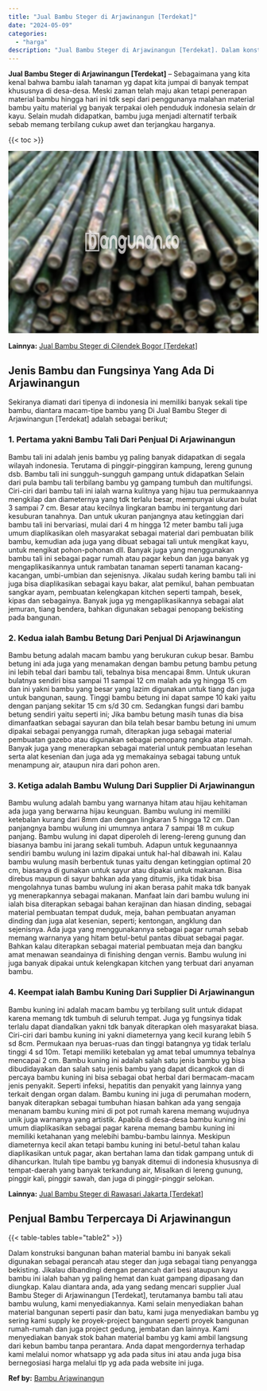```yaml
---
title: "Jual Bambu Steger di Arjawinangun [Terdekat]"
date: "2024-05-09"
categories: 
  - "harga"
description: "Jual Bambu Steger di Arjawinangun [Terdekat]. Dalam konstruksi bangunan bahan material bambu ini banyak sekali digunakan sebagai perancah atau steger dan jug..."
---
```


**Jual Bambu Steger di Arjawinangun \[Terdekat\]** – Sebagaimana yang kita kenal bahwa bambu ialah tanaman yg dapat kita jumpai di banyak tempat khususnya di desa-desa. Meski zaman telah maju akan tetapi penerapan material bambu hingga hari ini tdk sepi dari penggunanya malahan material bambu yaitu material yg banyak terpakai oleh penduduk indonesia selain dr kayu. Selain mudah didapatkan, bambu juga menjadi alternatif terbaik sebab memang terbilang cukup awet dan terjangkau harganya.

{{< toc >}}

![Jual Bambu Steger di Arjawinangun [Terdekat]](/images/jual-bambu-tali-01.png)

**Lainnya:** [Jual Bambu Steger di Cilendek Bogor \[Terdekat\]](https://bambu.bangunan.co/jual-bambu-steger-di-cilendek-bogor-terdekat/)

## Jenis Bambu dan Fungsinya Yang Ada Di Arjawinangun

Sekiranya diamati dari tipenya di indonesia ini memiliki banyak sekali tipe bambu, diantara macam-tipe bambu yang Di Jual Bambu Steger di Arjawinangun \[Terdekat\] adalah sebagai berikut;

### 1\. Pertama yakni Bambu Tali Dari Penjual Di Arjawinangun

Bambu tali ini adalah jenis bambu yg paling banyak didapatkan di segala wilayah indonesia. Terutama di pinggir-pinggiran kampung, lereng gunung dsb. Bambu tali ini sungguh-sungguh gampang untuk didapatkan Selain dari pula bambu tali terbilang bambu yg gampang tumbuh dan multifungsi. Ciri-ciri dari bambu tali ini ialah warna kulitnya yang hijau tua permukaannya mengkilap dan diameternya yang tdk terlalu besar, mempunyai ukuran bulat 3 sampai 7 cm. Besar atau kecilnya lingkaran bambu ini tergantung dari kesuburan tanahnya. Dan untuk ukuran panjangnya atau ketinggian dari bambu tali ini bervariasi, mulai dari 4 m hingga 12 meter bambu tali juga umum diaplikasikan oleh masyarakat sebagai material dari pembuatan bilik bambu, kemudian ada juga yang dibuat sebagai tali untuk mengikat kayu, untuk mengikat pohon-pohonan dll. Banyak juga yang menggunakan bambu tali ini sebagai pagar rumah atau pagar kebun dan juga banyak yg mengaplikasikannya untuk rambatan tanaman seperti tanaman kacang-kacangan, umbi-umbian dan sejenisnya. Jikalau sudah kering bambu tali ini juga bisa diaplikasikan sebagai kayu bakar, alat pemikul, bahan pembuatan sangkar ayam, pembuatan kelengkapan kitchen seperti tampah, besek, kipas dan sebagainya. Banyak juga yg mengaplikasikannya sebagai alat jemuran, tiang bendera, bahkan digunakan sebagai penopang bekisting pada bangunan.

### 2\. Kedua ialah Bambu Betung Dari Penjual Di Arjawinangun

Bambu betung adalah macam bambu yang berukuran cukup besar. Bambu betung ini ada juga yang menamakan dengan bambu petung bambu petung ini lebih tebal dari bambu tali, tebalnya bisa mencapai 8mm. Untuk ukuran bulatnya sendiri bisa sampai 11 sampai 12 cm malah ada yg hingga 15 cm dan ini yakni bambu yang besar yang lazim digunakan untuk tiang dan juga untuk bangunan, saung. Tinggi bambu betung ini dapat sampe 10 kaki yaitu dengan panjang sekitar 15 cm s/d 30 cm. Sedangkan fungsi dari bambu betung sendiri yaitu seperti ini; Jika bambu betung masih tunas dia bisa dimanfaatkan sebagai sayuran dan bila telah besar bambu betung ini umum dipakai sebagai penyangga rumah, diterapkan juga sebagai material pembuatan gazebo atau digunakan sebagai penopang rangka atap rumah. Banyak juga yang menerapkan sebagai material untuk pembuatan lesehan serta alat kesenian dan juga ada yg memakainya sebagai tabung untuk menampung air, ataupun nira dari pohon aren.

### 3\. Ketiga adalah Bambu Wulung Dari Supplier Di Arjawinangun

Bambu wulung adalah bambu yang warnanya hitam atau hijau kehitaman ada juga yang berwarna hijau keunguan. Bambu wulung ini memiliki ketebalan kurang dari 8mm dan dengan lingkaran 5 hingga 12 cm. Dan panjangnya bambu wulung ini umumnya antara 7 sampai 18 m cukup panjang. Bambu wulung ini dapat diperoleh di lereng-lereng gunung dan biasanya bambu ini jarang sekali tumbuh. Adapun untuk kegunaannya sendiri bambu wulung ini lazim dipakai untuk hal-hal dibawah ini. Kalau bambu wulung masih berbentuk tunas yaitu dengan ketinggian optimal 20 cm, biasanya di gunakan untuk sayur atau dipakai untuk makanan. Bisa direbus maupun di sayur bahkan ada yang ditumis, jika tidak bisa mengolahnya tunas bambu wulung ini akan berasa pahit maka tdk banyak yg menerapkannya sebagai makanan. Manfaat lain dari bambu wulung ini ialah bisa diterapkan sebagai bahan kerajinan dan hiasan dinding, sebagai material pembuatan tempat duduk, meja, bahan pembuatan anyaman dinding dan juga alat kesenian, seperti; kentongan, angklung dan sejenisnya. Ada juga yang menggunakannya sebagai pagar rumah sebab memang warnanya yang hitam betul-betul pantas dibuat sebagai pagar. Bahkan kalau diterapkan sebagai material pembuatan meja dan bangku amat menawan seandainya di finishing dengan vernis. Bambu wulung ini juga banyak dipakai untuk kelengkapan kitchen yang terbuat dari anyaman bambu.

### 4\. Keempat ialah Bambu Kuning Dari Supplier Di Arjawinangun

Bambu kuning ini adalah macam bambu yg terbilang sulit untuk didapat karena memang tdk tumbuh di seluruh tempat. Juga yg fungsinya tidak terlalu dapat diandalkan yakni tdk banyak diterapkan oleh masyarakat biasa. Ciri-ciri dari bambu kuning ini yakni diameternya yang kecil kurang lebih 5 sd 8cm. Permukaan nya beruas-ruas dan tinggi batangnya yg tidak terlalu tinggi 4 sd 10m. Tetapi memiliki ketebalan yg amat tebal umumnya tebalnya mencapai 2 cm. Bambu kuning ini adalah salah satu jenis bambu yg bisa dibudidayakan dan salah satu jenis bambu yang dapat dicangkok dan di percaya bambu kuning ini bisa sebagai obat herbal dari bermacam-macam jenis penyakit. Seperti infeksi, hepatitis dan penyakit yang lainnya yang terkait dengan organ dalam. Bambu kuning ini juga di perumahan modern, banyak diterapkan sebagai tumbuhan hiasan bahkan ada yang sengaja menanam bambu kuning mini di pot pot rumah karena memang wujudnya unik juga warnanya yang artistik. Apabila di desa-desa bambu kuning ini umum diaplikasikan sebagai pagar karena memang bambu kuning ini memiliki ketahanan yang melebihi bambu-bambu lainnya. Meskipun diameternya kecil akan tetapi bambu kuning ini betul-betul tahan kalau diaplikasikan untuk pagar, akan bertahan lama dan tidak gampang untuk di dihancurkan. Itulah tipe bambu yg banyak ditemui di indonesia khususnya di tempat-daerah yang banyak terkandung air, Misalkan di lereng gunung, pinggir kali, pinggir sawah, dan juga di pinggir-pinggir selokan.

**Lainnya:** [Jual Bambu Steger di Rawasari Jakarta \[Terdekat\]](https://bambu.bangunan.co/jual-bambu-steger-di-rawasari-jakarta-terdekat/)

## Penjual Bambu Terpercaya Di Arjawinangun

{{< table-tables table="table2" >}}

Dalam konstruksi bangunan bahan material bambu ini banyak sekali digunakan sebagai perancah atau steger dan juga sebagai tiang penyangga bekisting. Jikalau dibandingi dengan perancah dari besi ataupun kayu bambu ini ialah bahan yg paling hemat dan kuat gampang dipasang dan diungkap. Kalau diantara anda, ada yang sedang mencari supplier Jual Bambu Steger di Arjawinangun \[Terdekat\], terutamanya bambu tali atau bambu wulung, kami menyediakannya. Kami selain menyediakan bahan material bangunan seperti pasir dan batu, kami juga menyediakan bambu yg sering kami supply ke proyek-project bangunan seperti proyek bangunan rumah-rumah dan juga project gedung, jembatan dan lainnya. Kami menyediakan banyak stok bahan material bambu yg kami ambil langsung dari kebun bambu tanpa perantara. Anda dapat mengordernya terhadap kami melalui nomor whatsapp yg ada pada situs ini atau anda juga bisa bernegosiasi harga melalui tlp yg ada pada website ini juga.

**Ref by:** [Bambu Arjawinangun](https://id.wikipedia.org/wiki/Bambu)
